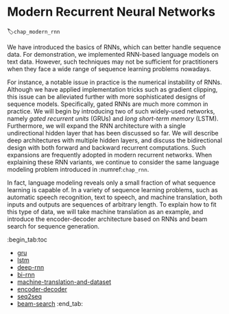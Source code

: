 # Modern Recurrent Neural Networks
:label:`chap_modern_rnn`

We have introduced the basics of RNNs,
which can better handle sequence data.
For demonstration,
we implemented RNN-based
language models on text data.
However, 
such techniques may not be sufficient
for practitioners when they face
a wide range of sequence learning problems nowadays.

For instance,
a notable issue in practice
is the numerical instability of RNNs.
Although we have applied implementation tricks
such as gradient clipping,
this issue can be alleviated further
with more sophisticated designs of sequence models.
Specifically,
gated RNNs are much more common in practice.
We will begin by introducing two of such widely-used networks,
namely *gated recurrent units* (GRUs) and *long short-term memory* (LSTM).
Furthermore, we will expand the RNN architecture
with a single undirectional hidden layer
that has been discussed so far.
We will describe deep architectures with
multiple hidden layers,
and discuss the bidirectional design
with both forward and backward recurrent computations.
Such expansions are frequently adopted
in modern recurrent networks.
When explaining these RNN variants,
we continue to consider
the same language modeling problem introduced in :numref:`chap_rnn`.

In fact, language modeling
reveals only a small fraction of what 
sequence learning is capable of.
In a variety of sequence learning problems,
such as automatic speech recognition, text to speech, and machine translation,
both inputs and outputs are sequences of arbitrary length.
To explain how to fit this type of data,
we will take machine translation as an example,
and introduce the encoder-decoder architecture based on
RNNs and beam search for sequence generation.

:begin_tab:toc
 - [gru](gru.ipynb)
 - [lstm](lstm.ipynb)
 - [deep-rnn](deep-rnn.ipynb)
 - [bi-rnn](bi-rnn.ipynb)
 - [machine-translation-and-dataset](machine-translation-and-dataset.ipynb)
 - [encoder-decoder](encoder-decoder.ipynb)
 - [seq2seq](seq2seq.ipynb)
 - [beam-search](beam-search.ipynb)
:end_tab:
